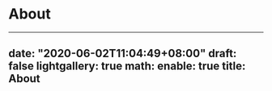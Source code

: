 # About

---
date: "2020-06-02T11:04:49+08:00"
draft: false
lightgallery: true
math:
  enable: true
title: About
---

